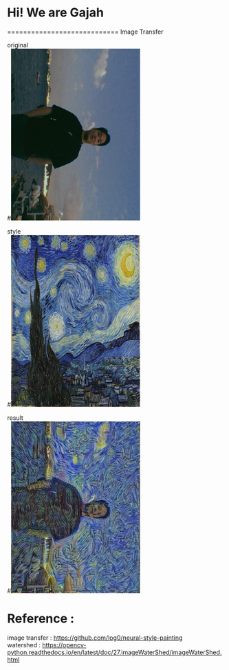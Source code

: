 # Hi!  We are Gajah
============================
Image Transfer

original  
#<img src="https://github.com/gksthd1992/gajah/blob/master/ver11.jpg" width =300 height = 400>

style  
#<img src="https://github.com/gksthd1992/gajah/blob/master/ver12.jpg" width =300 height = 400>

result  
#<img src="https://github.com/gksthd1992/gajah/blob/master/완성본.jpg" width =300 height = 400>


# Reference :

image transfer : https://github.com/log0/neural-style-painting  
watershed : https://opencv-python.readthedocs.io/en/latest/doc/27.imageWaterShed/imageWaterShed.html
